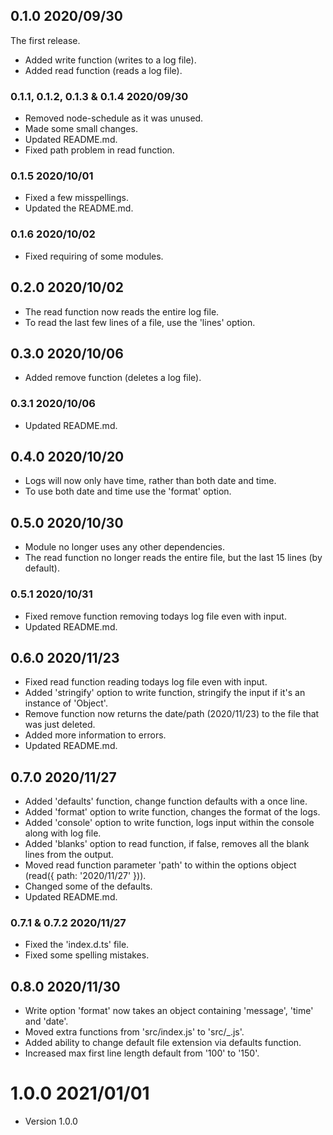 ## 0.1.0 2020/09/30
The first release.
- Added write function (writes to a log file).
- Added read function (reads a log file).

### 0.1.1, 0.1.2, 0.1.3 & 0.1.4 2020/09/30
- Removed node-schedule as it was unused.
- Made some small changes.
- Updated README.md.
- Fixed path problem in read function.

### 0.1.5 2020/10/01
- Fixed a few misspellings.
- Updated the README.md.

### 0.1.6 2020/10/02
- Fixed requiring of some modules.

## 0.2.0 2020/10/02
- The read function now reads the entire log file.
- To read the last few lines of a file, use the 'lines' option.

## 0.3.0 2020/10/06
- Added remove function (deletes a log file).

### 0.3.1 2020/10/06
- Updated README.md.

## 0.4.0 2020/10/20
- Logs will now only have time, rather than both date and time.
- To use both date and time use the 'format' option.

## 0.5.0 2020/10/30
- Module no longer uses any other dependencies.
- The read function no longer reads the entire file, but the last 15 lines (by default).

### 0.5.1 2020/10/31
- Fixed remove function removing todays log file even with input.
- Updated README.md.

## 0.6.0 2020/11/23
- Fixed read function reading todays log file even with input.
- Added 'stringify' option to write function, stringify the input if it's an instance of 'Object'.
- Remove function now returns the date/path (2020/11/23) to the file that was just deleted.
- Added more information to errors.
- Updated README.md.

## 0.7.0 2020/11/27
- Added 'defaults' function, change function defaults with a once line.
- Added 'format' option to write function, changes the format of the logs.
- Added 'console' option to  write function, logs input within the console along with log file.
- Added 'blanks' option to read function, if false, removes all the blank lines from the output.
- Moved read function parameter 'path' to within the options object (read({ path: '2020/11/27' })).
- Changed some of the defaults.
- Updated README.md.

### 0.7.1 & 0.7.2 2020/11/27
- Fixed the 'index.d.ts' file.
- Fixed some spelling mistakes.

## 0.8.0 2020/11/30
- Write option 'format' now takes an object containing 'message', 'time' and 'date'.
- Moved extra functions from 'src/index.js' to 'src/\_.js'.
- Added ability to change default file extension via defaults function.
- Increased max first line length default from '100' to '150'.

# 1.0.0 2021/01/01
- Version 1.0.0